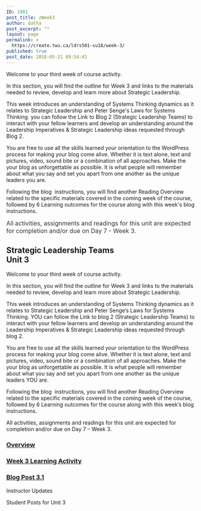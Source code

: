 ```yaml
---
ID: 1901
post_title: zWeek3
author: datha
post_excerpt: ""
layout: page
permalink: >
  https://create.twu.ca/ldrs501-su18/week-3/
published: true
post_date: 2018-05-21 09:54:41
---
```

Welcome to your third week of course activity.

In this section, you will find the outline for Week 3 and links to the materials needed to review, develop and learn more about Strategic Leadership.

This week introduces an understanding of Systems Thinking dynamics as it relates to Strategic Leadership and Peter Senge's Laws for Systems Thinking. you can follow the Link to Blog 2 (Strategic Leadership Teams) to interact with your fellow learners and develop an understanding around the Leadership Imperatives &amp; Strategic Leadership ideas requested through Blog 2.

You are free to use all the skills learned your orientation to the WordPress process for making your blog come alive. Whether it is text alone, text and pictures, video, sound bite or a combination of all approaches. Make the your blog as unforgettable as possible. It is what people will remember about what you say and set you apart from one another as the unique leaders you are.

Following the blog  instructions, you will find another Reading Overview related to the specific materials covered in the coming week of the course, followed by 6 Learning outcomes for the course along with this week's blog instructions.

<span style="float: none;background-color: transparent;color: #333333;cursor: text;font-family: -apple-system,BlinkMacSystemFont,'Segoe UI',Roboto,Oxygen-Sans,Ubuntu,Cantarell,'Helvetica Neue',sans-serif;font-size: 16px;font-style: normal;font-variant: normal;font-weight: 400;letter-spacing: normal;text-align: left;text-decoration: none;text-indent: 0px">All activities, assignments and readings for this unit are expected for completion and/or due on Day 7 - Week 3.</span>

<!--themify_builder_static--><h2>Strategic Leadership Teams<br/>Unit 3</h2>
 <p>Welcome to your third week of course activity.</p><p>In this section, you will find the outline for Week 3 and links to the materials needed to review, develop and learn more about Strategic Leadership.</p><p>This week introduces an understanding of Systems Thinking dynamics as it relates to Strategic Leadership and Peter Senge&#8217;s Laws for Systems Thinking. YOU can follow the Link to blog 2 (Strategic Leadership Teams) to interact with your fellow learners and develop an understanding around the Leadership Imperatives &#038; Strategic Leadership ideas requested through blog 2.</p><p>You are free to use all the skills learned your orientation to the WordPress process for making your blog come alive. Whether it is text alone, text and pictures, video, sound bite or a combination of all approaches. Make the your blog as unforgettable as possible. It is what people will remember about what you say and set you apart from one another as the unique leaders YOU are.</p><p>Following the blog  instructions, you will find another Reading Overview related to the specific materials covered in the coming week of the course, followed by 6 Learning outcomes for the course along with this week&#8217;s blog instructions.</p><p>All activities, assignments and readings for this unit are expected for completion and/or due on Day 7 &#8211; Week 3.</p>
 
 <a href="https://create.twu.ca/ldrs501-su18/unit-3/" > 
 
 </a> 
 <h3><a href="https://create.twu.ca/ldrs501-su18/unit-3/">Overview</a></h3> 
 
 
 <a href="https://create.twu.ca/ldrs501-su18/unit-3-learning-activities/" > 
 
 </a> 
 <h3><a href="https://create.twu.ca/ldrs501-su18/unit-3-learning-activities/">Week 3 Learning Activity</a></h3> 
 
 
 <a href="https://create.twu.ca/ldrs501-su18/week-3-post-3-1/" > 
 
 </a> 
 <h3><a href="https://create.twu.ca/ldrs501-su18/week-3-post-3-1/">Blog Post 3.1</a></h3> 
 
 
 Instructor Updates 
 
 Student Posts for Unit 3<!--/themify_builder_static-->